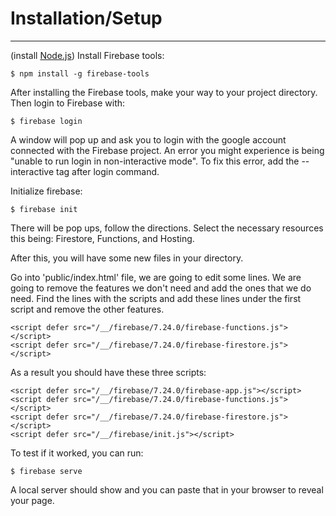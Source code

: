 # Installation/Setup
---
(install [Node.js](nodejs.org/enS))
Install Firebase tools:
```
$ npm install -g firebase-tools

```
After installing the Firebase tools, make your way to your
project directory.
Then login to Firebase with:
```
$ firebase login
```
A window will pop up and ask you to login with the google account
connected with the Firebase project.
An error you might experience is being "unable to run login in non-interactive
mode". To fix this error, add the --interactive tag after login command.

Initialize firebase:
```
$ firebase init
```
There will be pop ups, follow the directions. Select the necessary resources
this being: Firestore, Functions, and Hosting.

After this, you will have some new files in your directory.

Go into 'public/index.html' file, we are going to edit some lines.
We are going to remove the features we don't need and add the ones that we do
need. Find the lines with the scripts and add these lines under the first
script and remove the other features.
```
<script defer src="/__/firebase/7.24.0/firebase-functions.js"></script>
<script defer src="/__/firebase/7.24.0/firebase-firestore.js"></script>
```
As a result you should have these three scripts:
```
<script defer src="/__/firebase/7.24.0/firebase-app.js"></script>
<script defer src="/__/firebase/7.24.0/firebase-functions.js"></script>
<script defer src="/__/firebase/7.24.0/firebase-firestore.js"></script>
<script defer src="/__/firebase/init.js"></script>
```
To test if it worked, you can run:
```
$ firebase serve
```
A local server should show and you can paste that in your browser to reveal your
page.
